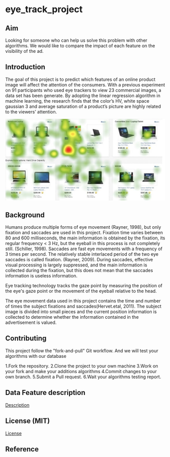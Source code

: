 # eye_track_project

## Aim

Looking for someone who can help us solve this problem with other algorithms.
We would like to compare the impact of each feature on the visibility of the ad.

## Introduction

The goal of this project is to predict which features of an online product image will affect the attention of the consumers. With a previous experiment on 91 participants who used eye trackers to view 23 commercial images, a data set has been generate. By adopting the linear regression algorithm in machine learning, the research finds that the color’s HV, white space gaussian 3 and average saturation of a product’s picture are highly related to the viewers’ attention.


![image](https://github.com/Wiiliam0611/eye_track_project/blob/master/6911540901874_.pic.jpg)

## Background

Humans produce multiple forms of eye movement (Rayner, 1998), but only fixation and saccades are used in this project. Fixation time varies between 80 and 600 milliseconds, the main information is obtained by the fixation, its regular frequency < 3 Hz, but the eyeball in this process is not completely still. (Schiller, 1998). Saccades are fast eye movements with a frequency of 3 times per second. The relatively stable interlaced period of the two eye saccades is called fixation. (Rayner, 2009). During saccades, effective visual processing is largely suppressed, and the main information is collected during the fixation, but this does not mean that the saccades information is useless information.

Eye tracking technology tracks the gaze point by measuring the position of the eye's gaze point or the movement of the eyeball relative to the head. 

The eye movement data used in this project contains the time and number of times the subject fixations and saccades(Hervet.etal, 2011). The subject image is divided into small pieces and the current position information is collected to determine whether the information contained in the advertisement is valued.


## Contributing
This project follow the "fork-and-pull" Git workflow. And we will test your algorithms with our database

1.Fork the repository.
2.Clone the project to your own machine
3.Work on your fork and make your additions algorithms
4.Commit changes to your own branch.
5.Submit a Pull request.
6.Wait your algorithms testing report.


## Data Feature description

[Description](https://github.com/Wiiliam0611/eye_track_project/blob/master/Intro%20of%20Varible.docx)

## License (MIT)
[License](https://github.com/Wiiliam0611/eye_track_project/blob/master/LICENSE)

## Reference



